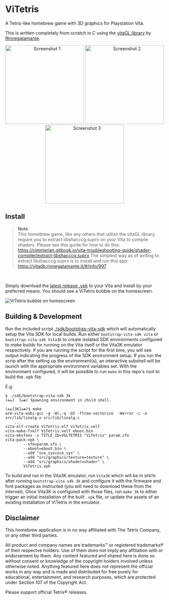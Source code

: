 # ViTetris

A Tetris-like homebrew game with 3D graphics for Playstation Vita.

This is written completely from scratch in C using the [vitaGL library](https://github.com/Rinnegatamante/vitaGL/) by [Rinnegatamante](https://github.com/Rinnegatamante).

<p align="center">
  <span>
    <img
      width="250px"
      alt="Screenshot 1"
      title="Screenshot 1"
      src="https://github.com/m-bartlett/vita-tetris/assets/85039141/91056539-ab7c-4868-a940-d249f4ff0a6e"
    >
    <img
      width="250px"
      alt="Screenshot 2"
      title="Screenshot 2"
      src="https://github.com/m-bartlett/vita-tetris/assets/85039141/0bfa00f0-bf30-42ad-b09a-1337ec11ce01"
    >
    <img
      width="250px"
      alt="Screenshot 3"
      title="Screenshot 3"
      src="https://github.com/m-bartlett/vita-tetris/assets/85039141/d672dd5b-e750-40dd-986f-22c3ab2dd7c2"
    >
  </span>
</p>

## Install

>**Note**
><br/>This homebrew game, like any others that utilize the vitaGL library, require you to extract libshacccg.suprx on your Vita to compile shaders. Please see this guide for how to do this:<br/>
>https://cimmerian.gitbook.io/vita-troubleshooting-guide/shader-compiler/extract-libshacccg.suprx
>The simplest way as of writing to extract libshacccg.suprx is to install and run this app:<br/>
>https://vitadb.rinnegatamante.it/#/info/997
<br/>


Simply download the [latest release .vpk](https://github.com/m-bartlett/vita-tetris/releases/latest/download/ViTetris.vpk) to your Vita and install by your preferred means. You should see a ViTetris bubble on the homescreen.

![ViTetris bubble on homescreen](https://github.com/m-bartlett/vita-tetris/assets/85039141/48f9ef5c-a773-46b8-bc4f-0562c92ca80d)



## Building & Development

Run the included script [./sdk/bootstrap-vita-sdk](./sdk/bootstrap-vita-sdk) which will automatically setup the Vita SDK for local builds. Run either `bootstrap-vita-sdk vita` or `bootstrap-vita-sdk Vita3K` to create isolated SDK environments configured to make builds for running on the Vita itself or the Vita3K emulator respectively. If you are running the script for the first time, you will see output indicating the progress of the SDK environment setup. If you run the scrip after the setting up the environment(s), an interactive subshell will be launch with the appropriate environment variables set. With the environment configured, it will be possible to run `make` in this repo's root to build the .vpk file.

E.g.
```console
$ ./sdk/bootstrap-vita-sdk 3k
(✜ⴰ[  ]ⴰ✤) Spawning environment in child shell.

(✜ⴰ[3K]ⴰ✤)$ make
arm-vita-eabi-gcc -g -Wl,-q -O2 -ftree-vectorize  -Werror -c -o src/lib/linalg.o src/lib/linalg.c
    ...
vita-elf-create ViTetris.elf ViTetris.velf
vita-make-fself ViTetris.velf eboot.bin
vita-mksfoex -s TITLE_ID=VGLTETRIS "ViTetris" param.sfo
vita-pack-vpk \
        --sfo=param.sfo \
        --eboot=eboot.bin \
        --add "sce_sys=sce_sys" \
        --add "src/graphics/texture=texture" \
        --add "src/graphics/shader=shader" \
        ViTetris.vpk
```

To build and run in the Vita3K emulator, run `Vita3K` which will be in `$PATH` after running `bootstrap-vita-sdk 3k` and configure it with the firmware and font packages as instructed (you will need to download these from the internet). Once Vita3K is configured with those files, run `make 3k` to either trigger an initial installation of the built `.vpk` file, or update the assets of an existing installation of ViTetris in the emulator.


## Disclaimer

This homebrew application is in no way affiliated with The Tetris Company, or any other third parties.

All product and company names are trademarks&trade; or registered trademarks&reg; of their respectve
holders. Use of them does not imply any affiliation with or endorsement by them. Any content
featured and shared here is done so without consent or knowledge of the copyright holders involved
unless otherwise noted. Anything featured here does not represent the official works in any way and
is made and distributed for free purely for educational, entertainment, and research purposes, which
are protected under Section 107 of the Copyright Act.

Please support official Tetris&reg; releases.

